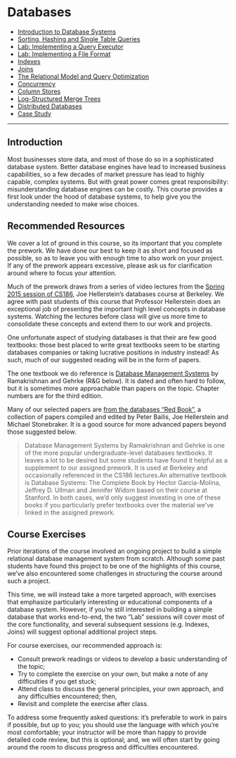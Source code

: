 # Databases

* [Introduction to Database Systems]()
* [Sorting, Hashing and Single Table Queries]()
* [Lab: Implementing a Query Executor]()
* [Lab: Implementing a File Format]()
* [Indexes]()
* [Joins]()
* [The Relational Model and Query Optimization]()
* [Concurrency]()
* [Column Stores]()
* [Log-Structured Merge Trees]()
* [Distributed Databases]()
* [Case Study]()

***

## Introduction

Most businesses store data, and most of those do so in a sophisticated database
system. Better database engines have lead to increased business capabilities, so
a few decades of market pressure has lead to highly capable, complex systems.
But with great power comes great responsibility: misunderstanding database
engines can be costly. This course provides a first look under the hood of
database systems, to help give you the understanding needed to make wise
choices.

## Recommended Resources

We cover a lot of ground in this course, so its important that you complete the
prework. We have done our best to keep it as short and focused as possible, so
as to leave you with enough time to also work on your project. If any of the
prework appears excessive, please ask us for clarification around where to focus
your attention.

Much of the prework draws from a series of video lectures from the [Spring 2015
session of
CS186](https://archive.org/details/UCBerkeley_Course_Computer_Science_186), Joe Hellerstein’s databases course at Berkeley. We agree with
past students of this course that Professor Hellerstein does an exceptional job
of presenting the important high level concepts in database systems. Watching
the lectures before class will give us more time to consolidate these concepts
and extend them to our work and projects.

One unfortunate aspect of studying databases is that their are few good
textbooks: those best placed to write great textbooks seem to be starting
databases companies or taking lucrative positions in industry instead! As such,
much of our suggested reading will be in the form of papers.

The one textbook we do reference is [Database Management Systems](https://smile.amazon.com/Database-Management-Systems-Raghu-Ramakrishnan/dp/0072465638/) by Ramakrishnan
and Gehrke (R&G below). It is dated and often hard to follow, but it is
sometimes more approachable than papers on the topic. Chapter numbers are for
the third edition.

Many of our selected papers are [from the databases “Red
Book”](http://www.redbook.io/), a collection of
papers compiled and edited by Peter Bailis, Joe Hellerstein and Michael
Stonebraker. It is a good source for more advanced papers beyond those suggested
below.

> Database Management Systems by Ramakrishnan and Gehrke is one of the more
popular undergraduate-level databases textbooks. It leaves a lot to be desired
but some students have found it helpful as a supplement to our assigned
prework. It is used at Berkeley and occasionally referenced in the CS186
lectures.An alternative textbook is Database Systems: The Complete Book by Hector
Garcia-Molina, Jeffrey D. Ullman and Jennifer Widom based on their course at
Stanford. In both cases, we’d only suggest investing in one of these books if you
particularly prefer textbooks over the material we’ve linked in the assigned
prework.

## Course Exercises

Prior iterations of the course involved an ongoing project to build a simple
relational database management system from scratch. Although some past students
have found this project to be one of the highlights of this course, we’ve also
encountered some challenges in structuring the course around such a project.

This time, we will instead take a more targeted approach, with exercises that
emphasize particularly interesting or educational components of a database
system. However, if you’re still interested in building a simple database that
works end-to-end, the two “Lab” sessions will cover most of the core
functionality, and several subsequent sessions (e.g. Indexes, Joins) will
suggest optional additional project steps.

For course exercises, our recommended approach is:

* Consult prework readings or videos to develop a basic understanding of the topic;
* Try to complete the exercise on your own, but make a note of any difficulties if you get stuck;
* Attend class to discuss the general principles, your own approach, and any difficulties encountered; then,
* Revisit and complete the exercise after class.

To address some frequently asked questions: it’s preferable to work in pairs if
possible, but up to you; you should use the language with which you’re most
comfortable; your instructor will be more than happy to provide detailed code
review, but this is optional; and, we will often start by going around the room
to discuss progress and difficulties encountered.
